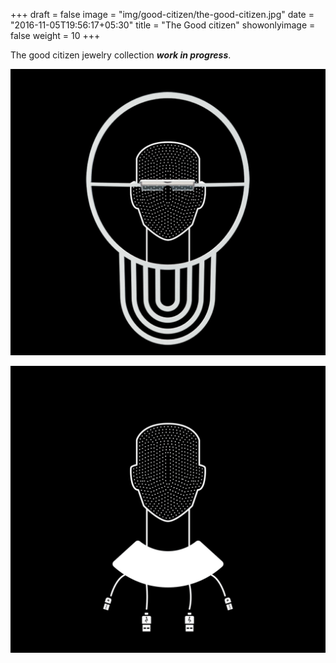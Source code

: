+++
draft = false
image = "img/good-citizen/the-good-citizen.jpg"
date = "2016-11-05T19:56:17+05:30"
title = "The Good citizen"
showonlyimage = false
weight = 10
+++

The good citizen jewelry collection **_work in progress_**.
<!--more-->

![the good citizen](/img/good-citizen/the-good-citizen.jpg)

![the good citizen](/img/good-citizen/the-good-citizen-2.png)